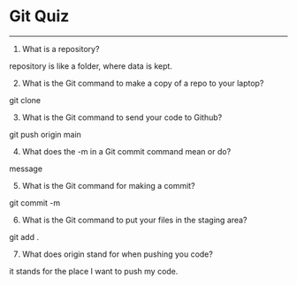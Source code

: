 # Git Quiz

---

1. What is a repository?

repository is like a folder, where data is kept.

2. What is the Git command to make a copy of a repo to your laptop?

git clone

3. What is the Git command to send your code to Github?

git push origin main

4. What does the -m in a Git commit command mean or do?

message

5. What is the Git command for making a commit?

git commit -m

6. What is the Git command to put your files in the staging area?

git add .

7. What does origin stand for when pushing you code?

it stands for the place I want to push my code.

